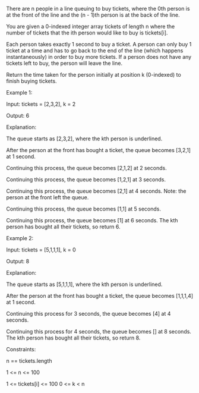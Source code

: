 There are n people in a line queuing to buy tickets, where the 0th person is at the front of the line and the (n - 1)th person is at the back of the line.

You are given a 0-indexed integer array tickets of length n where the number of tickets that the ith person would like to buy is tickets[i].

Each person takes exactly 1 second to buy a ticket. A person can only buy 1 ticket at a time and has to go back to the end of the line (which happens instantaneously) in order to buy more tickets. If a person does not have any tickets left to buy, the person will leave the line.

Return the time taken for the person initially at position k (0-indexed) to finish buying tickets.

 

Example 1:

Input: tickets = [2,3,2], k = 2

Output: 6

Explanation:

The queue starts as [2,3,2], where the kth person is underlined.

After the person at the front has bought a ticket, the queue becomes [3,2,1] at 1 second.

Continuing this process, the queue becomes [2,1,2] at 2 seconds.

Continuing this process, the queue becomes [1,2,1] at 3 seconds.

Continuing this process, the queue becomes [2,1] at 4 seconds. Note: the person at the front left the queue.

Continuing this process, the queue becomes [1,1] at 5 seconds.

Continuing this process, the queue becomes [1] at 6 seconds. The kth person has bought all their tickets, so return 6.

Example 2:

Input: tickets = [5,1,1,1], k = 0

Output: 8

Explanation:

The queue starts as [5,1,1,1], where the kth person is underlined.

After the person at the front has bought a ticket, the queue becomes [1,1,1,4] at 1 second.

Continuing this process for 3 seconds, the queue becomes [4] at 4 seconds.

Continuing this process for 4 seconds, the queue becomes [] at 8 seconds. The kth person has bought all their tickets, so return 8.
 

Constraints:

n == tickets.length

1 <= n <= 100

1 <= tickets[i] <= 100
0 <= k < n
